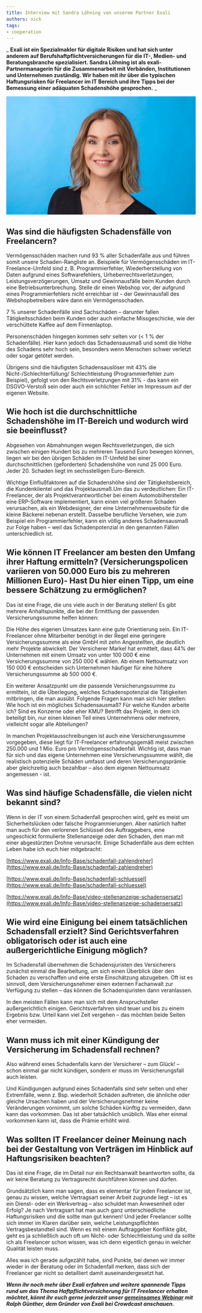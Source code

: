 ```yaml
---
title: Interview mit Sandra Löhning von unserem Partner Exali
authors: nick
tags:
- cooperation
---
```


_ **Exali ist ein Spezialmakler für digitale Risiken und hat sich unter anderem auf Berufshaftpflichtversicherungen für die IT-, Medien- und Beratungsbranche spezialisiert. Sandra Löhning ist als exali-Partnermanagerin für die Zusammenarbeit mit Verbänden, Institutionen und Unternehmen zuständig. Wir haben mit ihr über die typischen Haftungsrisken für Freelancer im IT Bereich und ihre Tipps bei der Bemessung einer adäquaten Schadenshöhe gesprochen.** _

![](Bild1--1--2.jpg)

## Was sind die häufigsten Schadensfälle von Freelancern?

Vermögensschäden machen rund 93 % aller Schadenfälle aus und führen somit unsere Schaden-Rangliste an. Beispiele für Vermögensschäden im IT-Freelance-Umfeld sind z. B. Programmierfehler, Wiederherstellung von Daten aufgrund eines Softwarefehlers, Urheberrechtsverletzungen, Leistungsverzögerungen, Umsatz und Gewinnausfälle beim Kunden durch eine Betriebsunterbrechung. Stelle dir einen Webshop vor, der aufgrund eines Programmierfehlers nicht erreichbar ist – der Gewinnausfall des Webshopbetreibers wäre dann ein Vermögensschaden.

7 % unserer Schadenfälle sind Sachschäden – darunter fallen Tätigkeitsschäden beim Kunden oder auch einfache Missgeschicke, wie der verschüttete Kaffee auf dem Firmenlaptop.

Personenschäden hingegen kommen sehr selten vor (\< 1 % der Schadenfälle). Hier kann jedoch das Schadensausmaß und somit die Höhe des Schadens sehr hoch sein, besonders wenn Menschen schwer verletzt oder sogar getötet werden.

Übrigens sind die häufigsten Schadensauslöser mit 43% die Nicht-/Schlechterfüllung/ Schlechtleistung (Programmierfehler zum Beispiel), gefolgt von den Rechtsverletzungen mit 31% - das kann ein DSGVO-Verstoß sein oder auch ein schlichter Fehler im Impressum auf der eigenen Website.

## Wie hoch ist die durchschnittliche Schadenshöhe im IT-Bereich und wodurch wird sie beeinflusst?

Abgesehen von Abmahnungen wegen Rechtsverletzungen, die sich zwischen einigen Hundert bis zu mehreren Tausend Euro bewegen können, liegen wir bei den übrigen Schäden im IT-Umfeld bei einer durchschnittlichen (geforderten) Schadenshöhe von rund 25 000 Euro. Jeder 20. Schaden liegt im sechsstelligen Euro-Bereich.

Wichtige Einflußfaktoren auf die Schadenshöhe sind der Tätigkeitsbereich, die Kundenklientel und das Projektausmaß.Um das zu verdeutlichen: Ein IT-Freelancer, der als Projektverantwortlicher bei einem Automobilhersteller eine ERP-Software implementiert, kann einen viel größeren Schaden verursachen, als ein Webdesigner, der eine Unternehmenswebsite für die kleine Bäckerei nebenan erstellt. Dasselbe berufliche Versehen, wie zum Beispiel ein Programmierfehler, kann ein völlig anderes Schadensausmaß zur Folge haben – weil das Schadenpotenzial in den genannten Fällen unterschiedlich ist.

## Wie können IT Freelancer am besten den Umfang ihrer Haftung ermitteln? (Versicherungspolicen variieren von 50.000 Euro bis zu mehreren Millionen Euro)- Hast Du hier einen Tipp, um eine bessere Schätzung zu ermöglichen?

Das ist eine Frage, die uns viele auch in der Beratung stellen! Es gibt mehrere Anhaltspunkte, die bei der Ermittlung der passenden Versicherungssumme helfen können:

Die Höhe des eigenen Umsatzes kann eine gute Orientierung sein. Ein IT-Freelancer ohne Mitarbeiter benötigt in der Regel eine geringere Versicherungssumme als eine GmbH mit zehn Angestellten, die deutlich mehr Projekte abwickelt. Der Versicherer Markel hat ermittelt, dass 44% der Unternehmen mit einem Umsatz von unter 100 000 € eine Versicherungssumme von 250 000 € wählen. Ab einem Nettoumsatz von 150 000 € entscheiden sich Unternehmen häufiger für eine höhere Versicherungssumme ab 500 000 €.

Ein weiterer Ansatzpunkt um die passende Versicherungssumme zu ermitteln, ist die Überlegung, welches Schadenspotenzial die Tätigkeiten mitbringen, die man ausübt. Folgende Fragen kann man sich hier stellen: Wie hoch ist ein mögliches Schadensausmaß? Für welche Kunden arbeite ich? Sind es Konzerne oder eher KMU? Betrifft das Projekt, in dem ich beteiligt bin, nur einen kleinen Teil eines Unternehmens oder mehrere, vielleicht sogar alle Abteilungen?

In manchen Projektausschreibungen ist auch eine Versicherungssumme vorgegeben, diese liegt für IT-Freelancer erfahrungsgemäß meist zwischen 250.000 und 1 Mio. Euro pro Vermögensschadenfall. Wichtig ist, dass man für sich und das eigene Unternehmen eine Versicherungssumme wählt, die realistisch potenzielle Schäden umfasst und deren Versicherungsprämie aber gleichzeitig auch bezahlbar – also dem eigenen Nettoumsatz angemessen - ist.

## Was sind häufige Schadensfälle, die vielen nicht bekannt sind?

Wenn in der IT von einem Schadenfall gesprochen wird, geht es meist um Sicherheitslücken oder falsche Programmierungen. Aber natürlich haftet man auch für den verlorenen Schlüssel des Auftraggebers, eine ungeschickt formulierte Stellenanzeige oder den Schaden, den man mit einer abgestürzten Drohne verursacht. Einige Schadenfälle aus dem echten Leben habe ich euch hier mitgebracht:

[https://www.exali.de/Info-Base/schadenfall-zahlendreher](https://www.exali.de/Info-Base/schadenfall-zahlendreher)

[https://www.exali.de/Info-Base/schadenfall-schluessel](https://www.exali.de/Info-Base/schadenfall-schluessel)

[https://www.exali.de/Info-Base/video-stellenanzeige-schadensersatz](https://www.exali.de/Info-Base/video-stellenanzeige-schadensersatz)

## Wie wird eine Einigung bei einem tatsächlichen Schadensfall erzielt? Sind Gerichtsverfahren obligatorisch oder ist auch eine außergerichtliche Einigung möglich?

Im Schadensfall übernehmen die Schadensjuristen des Versicherers zunächst einmal die Bearbeitung, um sich einen Überblick über den Schaden zu verschaffen und eine erste Einschätzung abzugeben. Oft ist es sinnvoll, dem Versicherungsnehmer einen externen Fachanwalt zur Verfügung zu stellen – das können die Schadensjuristen dann veranlassen.

In den meisten Fällen kann man sich mit dem Anspruchsteller außergerichtlich einigen. Gerichtsverfahren sind teuer und bis zu einem Ergebnis bzw. Urteil kann viel Zeit vergehen – das möchten beide Seiten eher vermeiden.

## Wann muss ich mit einer Kündigung der Versicherung im Schadensfall rechnen?

Also während eines Schadenfalls kann der Versicherer – zum Glück! – schon einmal gar nicht kündigen, sondern er muss im Versicherungsfall auch leisten.

Und Kündigungen aufgrund eines Schadenfalls sind sehr selten und eher Extremfälle, wenn z. Bsp. wiederholt Schäden auftreten, die ähnliche oder gleiche Ursachen haben und der Versicherungsnehmer keine Veränderungen vornimmt, um solche Schäden künftig zu vermeiden, dann kann das vorkommen. Das ist aber tatsächlich unüblich. Was eher einmal vorkommen kann ist, dass die Prämie erhöht wird.

## Was sollten IT Freelancer deiner Meinung nach bei der Gestaltung von Verträgen im Hinblick auf Haftungsrisiken beachten?

Das ist eine Frage, die im Detail nur ein Rechtsanwalt beantworten sollte, da wir keine Beratung zu Vertragsrecht durchführen können und dürfen.

Grundsätzlich kann man sagen, dass es elementar für jeden Freelancer ist, genau zu wissen, welche Vertragsart seiner Arbeit zugrunde liegt – ist es ein Dienst- oder ein Werkvertrag – also schuldet man Anwesenheit oder Erfolg? Je nach Vertragsart hat man auch ganz unterschiedliche Haftungsrisiken und die sollte man gut kennen! Und jeder Freelancer sollte sich immer im Klaren darüber sein, welche Leistungspflichten Vertragsbestandteil sind. Wenn es mit einem Auftraggeber Konflikte gibt, geht es ja schließlich auch oft um Nicht- oder Schlechtleistung und da sollte ich als Freelancer schon wissen, was ich denn eigentlich genau in welcher Qualität leisten muss.

Alles was ich gerade aufgezählt habe, sind Punkte, bei denen wir immer wieder in der Beratung oder im Schadenfall merken, dass sich der Freelancer gar nicht so detailliert damit auseinandergesetzt hat.

**_Wenn ihr noch mehr über Exali erfahren und weitere spannende Tipps rund um das Thema Haftpflichtversicherung für IT Freelancer erhalten möchtet, könnt ihr euch gerne jederzeit unser [gemeinsames Webinar](https://www.crowdcast.io/e/uplinkexaliinsurances) mit Ralph Günther, dem Gründer von Exali bei Crowdcast anschauen._**
